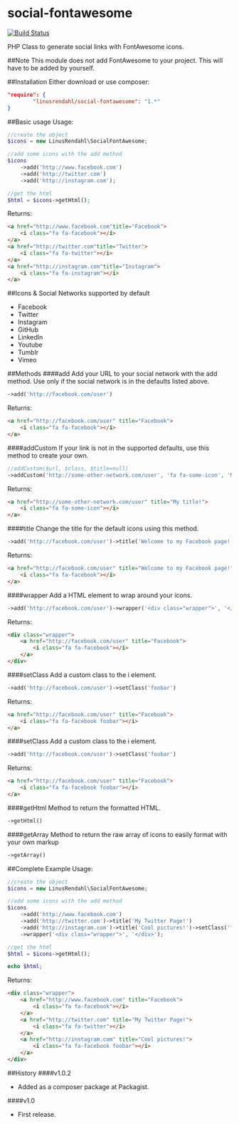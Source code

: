 social-fontawesome
==================
[![Build Status](https://travis-ci.org/linusrendahl/social-fontawesome.svg?branch=master)](https://travis-ci.org/linusrendahl/social-fontawesome)

PHP Class to generate social links with FontAwesome icons.

##Note
This module does not add FontAwesome to your project. This will have to be added by yourself.

##Installation
Either download or use composer:
```json
"require": {
        "linusrendahl/social-fontawesome": "1.*"
}
```


##Basic usage
Usage:
```php
//create the object
$icons = new LinusRendahl\SocialFontAwesome;

//add some icons with the add method
$icons
	->add('http://www.facebook.com')
	->add('http://twitter.com')
	->add('http://instagram.com');

//get the html
$html = $icons->getHtml();
```
Returns:
```html
<a href="http://www.facebook.com"title="Facebook">
	<i class="fa fa-facebook"></i>
</a>
<a href="http://twitter.com"title="Twitter">
	<i class="fa fa-twitter"></i>
</a>
<a href="http://instagram.com"title="Instagram">
	<i class="fa fa-instagram"></i>
</a>
```

##Icons & Social Networks supported by default
- Facebook
- Twitter
- Instagram
- GitHub
- LinkedIn
- Youtube
- Tumblr
- Vimeo

##Methods
####add
Add your URL to your social network with the add method. Use only if the social network is in the defaults listed above.
```php
->add('http://facebook.com/user')
```
Returns:
```html
<a href="http://facebook.com/user" title="Facebook">
	<i class="fa fa-facebook"></i>
</a>
```

####addCustom
If your link is not in the supported defaults, use this method to create your own.
```php
//addCustom($url, $class, $title=null)
->addCustom('http://some-other-network.com/user', 'fa fa-some-icon', 'My title!')
```
Returns:
```html
<a href="http://some-other-network.com/user" title="My title!">
	<i class="fa fa-some-icon"></i>
</a>
```

####title
Change the title for the default icons using this method.
```php
->add('http://facebook.com/user')->title('Welcome to my Facebook page!')
```
Returns:
```html
<a href="http://facebook.com/user" title="Welcome to my Facebook page!">
	<i class="fa fa-facebook"></i>
</a>
```

####wrapper
Add a HTML element to wrap around your icons.
```php
->add('http://facebook.com/user')->wrapper('<div class="wrapper">', '</div>')
```
Returns:
```html
<div class="wrapper">
	<a href="http://facebook.com/user" title="Facebook">
		<i class="fa fa-facebook"></i>
	</a>
</div>
```

####setClass
Add a custom class to the i element.
```php
->add('http://facebook.com/user')->setClass('foobar')
```
Returns:
```html
<a href="http://facebook.com/user" title="Facebook">
	<i class="fa fa-facebook foobar"></i>
</a>
```

####setClass
Add a custom class to the i element.
```php
->add('http://facebook.com/user')->setClass('foobar')
```
Returns:
```html
<a href="http://facebook.com/user" title="Facebook">
	<i class="fa fa-facebook foobar"></i>
</a>
```

####getHtml
Method to return the formatted HTML.
```php
->getHtml()
```

####getArray
Method to return the raw array of icons to easily format with your own markup
```php
->getArray()
```

##Complete Example
Usage:
```php
//create the object
$icons = new LinusRendahl\SocialFontAwesome;

//add some icons with the add method
$icons
	->add('http://www.facebook.com')
	->add('http://twitter.com')->title('My Twitter Page!')
	->add('http://instagram.com')->title('Cool pictures!')->setClass('foobar')
	->wrapper('<div class="wrapper">', '</div>');

//get the html
$html = $icons->getHtml();

echo $html;
```

Returns:
```html
<div class="wrapper">
	<a href="http://www.facebook.com" title="Facebook">
		<i class="fa fa-facebook"></i>
	</a>
	<a href="http://twitter.com" title="My Twitter Page!">
		<i class="fa fa-twitter"></i>
	</a>
	<a href="http://instagram.com" title="Cool pictures!">
		<i class="fa fa-facebook foobar"></i>
	</a>
</div>
```

##History
####v1.0.2
- Added as a composer package at Packagist.

####v1.0
- First release.

